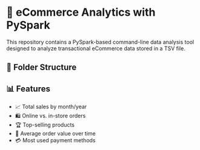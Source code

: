 # 🛒 eCommerce Analytics with PySpark

This repository contains a PySpark-based command-line data analysis tool designed to analyze transactional eCommerce data stored in a TSV file.

## 📂 Folder Structure


## 📊 Features

- 📈 Total sales by month/year
- 🛍️ Online vs. in-store orders
- 🏆 Top-selling products
- 💸 Average order value over time
- 💳 Most used payment methods


